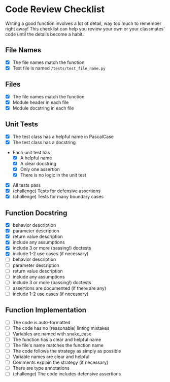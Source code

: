 # Code Review Checklist

Writing a good function involves a lot of detail, way too much to remember right
away! This checklist can help you review your own or your classmates' code until
the details become a habit.

## File Names

- [x] The file names match the function
- [x] Test file is named `/tests/test_file_name.py`

## Files

- [x] The file names match the function
- [x] Module header in each file
- [x] Module docstring in each file

## Unit Tests

- [x] The test class has a helpful name in PascalCase
- [x] The test class has a docstring
- Each unit test has
  - [x] A helpful name
  - [x] A clear docstring
  - [x] Only one assertion
  - [x] There is no logic in the unit test
- [x] All tests pass
- [x] (challenge) Tests for defensive assertions
- [x] (challenge) Tests for many boundary cases

## Function Docstring

- [x] behavior description
- [x] parameter description
- [x] return value description
- [x] include any assumptions
- [x] include 3 or more (passing!) doctests
- [x] include 1-2 use cases (if necessary)
- [ ] behavior description
- [ ] parameter description
- [ ] return value description
- [ ] include any assumptions
- [ ] include 3 or more (passing!) doctests
- [ ] assertions are documented (if there are any)
- [ ] include 1-2 use cases (if necessary)

## Function Implementation

- [ ] The code is auto-formatted
- [ ] The code has no (reasonable) linting mistakes
- [ ] Variables are named with snake_case
- [ ] The function has a clear and helpful name
- [ ] The file's name matches the function name
- [ ] The code follows the strategy as simply as possible
- [ ] Variable names are clear and helpful
- [ ] Comments explain the strategy (if necessary)
- [ ] There are type annotations
- [ ] (challenge) The code includes defensive assertions
